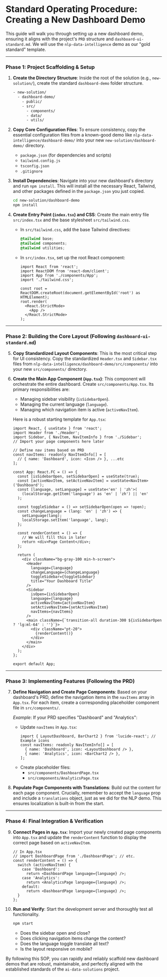 # Standard Operating Procedure: Creating a New Dashboard Demo

This guide will walk you through setting up a new dashboard demo, ensuring it aligns with the project's `PRD` structure and `dashboard-ui-standard.md`. We will use the `nlp-data-intelligence` demo as our "gold standard" template.

---

### **Phase 1: Project Scaffolding & Setup**

1.  **Create the Directory Structure**:
    Inside the root of the solution (e.g., `new-solution/`), create the standard `dashboard-demo` folder structure.
    ```bash
    - new-solution/
      - dashboard-demo/
        - public/
        - src/
          - components/
          - data/
          - utils/
    ```

2.  **Copy Core Configuration Files**:
    To ensure consistency, copy the essential configuration files from a known-good demo like `nlp-data-intelligence/dashboard-demo/` into your new `new-solution/dashboard-demo/` directory.
    *   `package.json` (for dependencies and scripts)
    *   `tailwind.config.js`
    *   `tsconfig.json`
    *   `.gitignore`

3.  **Install Dependencies**:
    Navigate into your new dashboard's directory and run `npm install`. This will install all the necessary React, Tailwind, and other packages defined in the `package.json` you just copied.
    ```bash
    cd new-solution/dashboard-demo
    npm install
    ```

4.  **Create Entry Point (`index.tsx`) and CSS**:
    Create the main entry file `src/index.tsx` and the base stylesheet `src/tailwind.css`.

    *   In `src/tailwind.css`, add the base Tailwind directives:
        ```css
        @tailwind base;
        @tailwind components;
        @tailwind utilities;
        ```
    *   In `src/index.tsx`, set up the root React component:
        ```tsx
        import React from 'react';
        import ReactDOM from 'react-dom/client';
        import App from './components/App';
        import './tailwind.css';

        const root = ReactDOM.createRoot(document.getElementById('root') as HTMLElement);
        root.render(
          <React.StrictMode>
            <App />
          </React.StrictMode>
        );
        ```

---
### **Phase 2: Building the Core Layout (Following `dashboard-ui-standard.md`)**

5.  **Copy Standardized Layout Components**:
    This is the most critical step for UI consistency. Copy the standardized `Header.tsx` and `Sidebar.tsx` files from `nlp-data-intelligence/dashboard-demo/src/components/` into your new `src/components/` directory.

6.  **Create the Main App Component (`App.tsx`)**:
    This component will orchestrate the entire dashboard. Create `src/components/App.tsx`. Its primary responsibilities are:
    *   Managing sidebar visibility (`isSidebarOpen`).
    *   Managing the current language (`language`).
    *   Managing which navigation item is active (`activeNavItem`).

    Here is a robust starting template for `App.tsx`:
    ```tsx
    import React, { useState } from 'react';
    import Header from './Header';
    import Sidebar, { NavItem, NavItemInfo } from './Sidebar';
    // Import your page components here later

    // Define nav items based on PRD
    const navItems: readonly NavItemInfo[] = [
      // { name: 'Dashboard', icon: <Icon /> }, ...etc
    ];

    const App: React.FC = () => {
      const [isSidebarOpen, setSidebarOpen] = useState(true);
      const [activeNavItem, setActiveNavItem] = useState<NavItem>('Dashboard');
      const [language, setLanguage] = useState<'en' | 'zh'>(
        (localStorage.getItem('language') as 'en' | 'zh') || 'en'
      );

      const toggleSidebar = () => setSidebarOpen(open => !open);
      const changeLanguage = (lang: 'en' | 'zh') => {
        setLanguage(lang);
        localStorage.setItem('language', lang);
      };

      const renderContent = () => {
        // We will fill this in later
        return <div>Page Content</div>;
      };

      return (
        <div className="bg-gray-100 min-h-screen">
          <Header
            language={language}
            changeLanguage={changeLanguage}
            toggleSidebar={toggleSidebar}
            title="Your Dashboard Title"
          />
          <Sidebar
            isOpen={isSidebarOpen}
            language={language}
            activeNavItem={activeNavItem}
            setActiveNavItem={setActiveNavItem}
            navItems={navItems}
          />
          <main className={`transition-all duration-300 ${isSidebarOpen ? 'lg:ml-64' : ''}`}>
            <div className="pt-20">
              {renderContent()}
            </div>
          </main>
        </div>
      );
    };

    export default App;
    ```

---
### **Phase 3: Implementing Features (Following the PRD)**

7.  **Define Navigation and Create Page Components**:
    Based on your dashboard's PRD, define the navigation items in the `navItems` array in `App.tsx`. For each item, create a corresponding placeholder component file in `src/components/`.

    *Example*: If your PRD specifies "Dashboard" and "Analytics":
    *   Update `navItems` in `App.tsx`:
        ```tsx
        import { LayoutDashboard, BarChart2 } from 'lucide-react'; // Example icons
        const navItems: readonly NavItemInfo[] = [
          { name: 'Dashboard', icon: <LayoutDashboard /> },
          { name: 'Analytics', icon: <BarChart2 /> },
        ];
        ```
    *   Create placeholder files:
        *   `src/components/DashboardPage.tsx`
        *   `src/components/AnalyticsPage.tsx`

8.  **Populate Page Components with Translations**:
    Build out the content for each page component. Crucially, remember to accept the `language` prop and include a `translations` object, just as we did for the NLP demo. This ensures localization is built-in from the start.

---
### **Phase 4: Final Integration & Verification**

9.  **Connect Pages in `App.tsx`**:
    Import your newly created page components into `App.tsx` and update the `renderContent` function to display the correct page based on `activeNavItem`.
    ```tsx
    // In App.tsx
    // import DashboardPage from './DashboardPage'; // etc.
    const renderContent = () => {
      switch (activeNavItem) {
        case 'Dashboard':
          return <DashboardPage language={language} />;
        case 'Analytics':
          return <AnalyticsPage language={language} />;
        default:
          return <DashboardPage language={language} />;
      }
    };
    ```

10. **Run and Verify**:
    Start the development server and thoroughly test all functionality.
    ```bash
    npm start
    ```
    *   Does the sidebar open and close?
    *   Does clicking navigation items change the content?
    *   Does the language toggle translate all text?
    *   Is the layout responsive on mobile?

By following this SOP, you can rapidly and reliably scaffold new dashboard demos that are robust, maintainable, and perfectly aligned with the established standards of the `ai-data-solutions` project. 